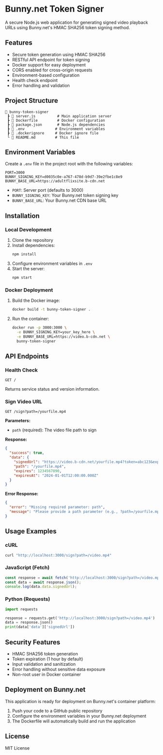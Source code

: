 # Bunny.net Token Signer

A secure Node.js web application for generating signed video playback URLs using Bunny.net's HMAC SHA256 token signing method.

## Features

- Secure token generation using HMAC SHA256
- RESTful API endpoint for token signing
- Docker support for easy deployment
- CORS enabled for cross-origin requests
- Environment-based configuration
- Health check endpoint
- Error handling and validation

## Project Structure

```
📁 bunny-token-signer
 ┣ 📄 server.js          # Main application server
 ┣ 📄 Dockerfile         # Docker configuration
 ┣ 📄 package.json       # Node.js dependencies
 ┣ 📄 .env              # Environment variables
 ┣ 📄 .dockerignore     # Docker ignore file
 └ 📄 README.md         # This file
```

## Environment Variables

Create a `.env` file in the project root with the following variables:

```env
PORT=3000
BUNNY_SIGNING_KEY=d0035c0e-a767-478d-b9d7-39e2fbe1c8e9
BUNNY_BASE_URL=https://adultflixsite.b-cdn.net
```

- `PORT`: Server port (defaults to 3000)
- `BUNNY_SIGNING_KEY`: Your Bunny.net token signing key
- `BUNNY_BASE_URL`: Your Bunny.net CDN base URL

## Installation

### Local Development

1. Clone the repository
2. Install dependencies:
   ```bash
   npm install
   ```
3. Configure environment variables in `.env`
4. Start the server:
   ```bash
   npm start
   ```

### Docker Deployment

1. Build the Docker image:
   ```bash
   docker build -t bunny-token-signer .
   ```

2. Run the container:
   ```bash
   docker run -p 3000:3000 \
     -e BUNNY_SIGNING_KEY=your_key_here \
     -e BUNNY_BASE_URL=https://video.b-cdn.net \
     bunny-token-signer
   ```

## API Endpoints

### Health Check
```
GET /
```
Returns service status and version information.

### Sign Video URL
```
GET /sign?path=/yourfile.mp4
```

**Parameters:**
- `path` (required): The video file path to sign

**Response:**
```json
{
  "success": true,
  "data": {
    "signedUrl": "https://video.b-cdn.net/yourfile.mp4?token=abc123&expires=1234567890",
    "path": "/yourfile.mp4",
    "expires": 1234567890,
    "expiresAt": "2024-01-01T12:00:00.000Z"
  }
}
```

**Error Response:**
```json
{
  "error": "Missing required parameter: path",
  "message": "Please provide a path parameter (e.g., ?path=/yourfile.mp4)"
}
```

## Usage Examples

### cURL
```bash
curl "http://localhost:3000/sign?path=/video.mp4"
```

### JavaScript (Fetch)
```javascript
const response = await fetch('http://localhost:3000/sign?path=/video.mp4');
const data = await response.json();
console.log(data.data.signedUrl);
```

### Python (Requests)
```python
import requests

response = requests.get('http://localhost:3000/sign?path=/video.mp4')
data = response.json()
print(data['data']['signedUrl'])
```

## Security Features

- HMAC SHA256 token generation
- Token expiration (1 hour by default)
- Input validation and sanitization
- Error handling without sensitive data exposure
- Non-root user in Docker container

## Deployment on Bunny.net

This application is ready for deployment on Bunny.net's container platform:

1. Push your code to a GitHub public repository
2. Configure the environment variables in your Bunny.net deployment
3. The Dockerfile will automatically build and run the application

## License

MIT License


